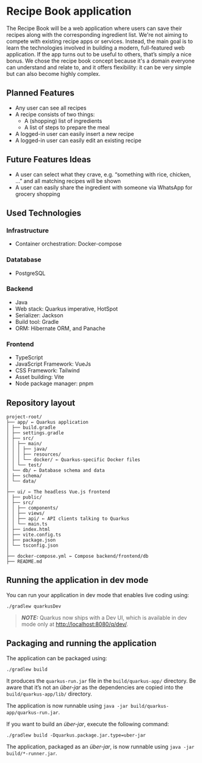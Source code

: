 # Recipe Book application
The Recipe Book will be a web application where users can save their recipes along with the corresponding ingredient
list. We're not aiming to compete with existing recipe apps or services. Instead, the main goal is to learn the
technologies involved in building a modern, full-featured web application. If the app turns out to be useful to others,
that’s simply a nice bonus. We chose the recipe book concept because it's a domain everyone can understand and relate
to, and it offers flexibility: it can be very simple but can also become highly complex.

## Planned Features

* Any user can see all recipes
* A recipe consists of two things:
  * A (shopping) list of ingredients
  * A list of steps to prepare the meal
* A logged-in user can easily insert a new recipe
* A logged-in user can easily edit an existing recipe

## Future Features Ideas
* A user can select what they crave, e.g. “something with rice, chicken, …” and all matching recipes will be shown
* A user can easily share the ingredient with someone via WhatsApp for grocery shopping

## Used Technologies

### Infrastructure
* Container orchestration: Docker-compose

### Datatabase
* PostgreSQL 

### Backend
* Java
* Web stack: Quarkus imperative, HotSpot
* Serializer: Jackson
* Build tool: Gradle
* ORM: Hibernate ORM, and Panache

### Frontend
* TypeScript
* JavaScript Framework: VueJs
* CSS Framework: Tailwind
* Asset building: Vite
* Node package manager: pnpm

## Repository layout
```plain text
project-root/
├── app/ ← Quarkus application
│ ├── build.gradle
│ ├── settings.gradle
│ ├── src/
│ │ ├── main/
│ │ │ ├── java/
│ │ │ ├── resources/
│ │ │ └── docker/ ← Quarkus-specific Docker files
│ │ └── test/
│ └── db/ ← Database schema and data
│ ├── schema/
│ └── data/
│
├── ui/ ← The headless Vue.js frontend
│ ├── public/
│ ├── src/
│ │ ├── components/
│ │ ├── views/
│ │ ├── api/ ← API clients talking to Quarkus
│ │ └── main.ts
│ ├── index.html
│ ├── vite.config.ts 
│ ├── package.json
│ └── tsconfig.json
│
├── docker-compose.yml ← Compose backend/frontend/db
├── README.md
```

## Running the application in dev mode

You can run your application in dev mode that enables live coding using:

```shell script
./gradlew quarkusDev
```

> **_NOTE:_**  Quarkus now ships with a Dev UI, which is available in dev mode only at <http://localhost:8080/q/dev/>.

## Packaging and running the application

The application can be packaged using:

```shell script
./gradlew build
```

It produces the `quarkus-run.jar` file in the `build/quarkus-app/` directory.
Be aware that it’s not an _über-jar_ as the dependencies are copied into the `build/quarkus-app/lib/` directory.

The application is now runnable using `java -jar build/quarkus-app/quarkus-run.jar`.

If you want to build an _über-jar_, execute the following command:

```shell script
./gradlew build -Dquarkus.package.jar.type=uber-jar
```

The application, packaged as an _über-jar_, is now runnable using `java -jar build/*-runner.jar`.